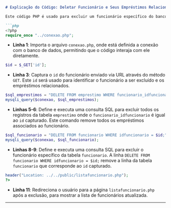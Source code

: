 ```markdown
# Explicação do Código: Deletar Funcionário e Seus Empréstimos Relacionados

Este código PHP é usado para excluir um funcionário específico do banco de dados, além de remover todos os registros de empréstimos associados a ele. Vamos entender o que cada trecho faz:

```php
<?php
require_once "../conexao.php";
```

- **Linha 1**: Importa o arquivo `conexao.php`, onde está definida a conexão com o banco de dados, permitindo que o código interaja com ele diretamente.

```php
$id = $_GET['id'];
```

- **Linha 3**: Captura o `id` do funcionário enviado via URL através do método `GET`. Este `id` será usado para identificar o funcionário a ser excluído e os empréstimos relacionados.

```php
$sql_emprestimos = "DELETE FROM emprestimo WHERE funcionario_idfuncionario = $id;";
mysqli_query($conexao, $sql_emprestimos);
```

- **Linhas 5-6**: Define e executa uma consulta SQL para excluir todos os registros da tabela `emprestimo` onde o `funcionario_idfuncionario` é igual ao `id` capturado. Este comando remove todos os empréstimos associados ao funcionário.

```php
$sql_funcionario = "DELETE FROM funcionario WHERE idfuncionario = $id;";
mysqli_query($conexao, $sql_funcionario);
```

- **Linhas 8-9**: Define e executa uma consulta SQL para excluir o funcionário específico da tabela `funcionario`. A linha `DELETE FROM funcionario WHERE idfuncionario = $id;` remove a linha da tabela `funcionario` que corresponde ao `id` capturado.

```php
header("Location: ../../public/listafuncionario.php");
?>
```

- **Linha 11**: Redireciona o usuário para a página `listafuncionario.php` após a exclusão, para mostrar a lista de funcionários atualizada.

---
